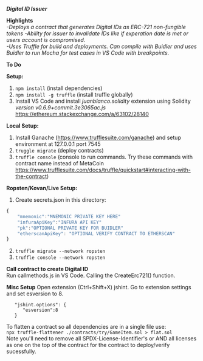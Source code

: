 ***Digital ID Issuer***
  
**Highlights**  
*-Deploys a contract that generates Digital IDs as ERC-721 non-fungible tokens*
*-Ability for issuer to invalidate IDs like if experation date is met or users account is compromised.*  
*-Uses Truffle for build and deployments. Can compile with Buidler and uses Buidler to run Mocha for test cases in VS Code with breakpoints.*   
  
**To Do**  


**Setup:**  
1. `npm install`  (install dependencies)  
2. `npm install -g truffle` (install truffle globally)  
3. Install VS Code and install *juanblanco.solidity* extension using Solidity *version v0.6.9+commit.3e3065ac.js* https://ethereum.stackexchange.com/a/63102/28140  
  
**Local Setup:**  
1. Install Ganache (https://www.trufflesuite.com/ganache) and setup environment at 127.0.0.1 port 7545  
2. `truggle migrate`  (deploy contracts)
3. `truffle console`  (console to run commands. Try these commands with contract name instead of MetaCoin https://www.trufflesuite.com/docs/truffle/quickstart#interacting-with-the-contract)  
  
**Ropsten/Kovan/Live Setup:**  
1. Create secrets.json in this directory:  
```javascript
{  
    "mnemonic":"MNEMONIC PRIVATE KEY HERE"  
    "infuraApiKey":"INFURA API KEY"
    "pk":"OPTIONAL PRIVATE KEY FOR BUIDLER"
    "etherscanApiKey": "OPTIONAL VERIFY CONTRACT TO ETHERSCAN"
}  
```
2. `truffle migrate --network ropsten`  
3. `truffle console --network ropsten`  
  
**Call contract to create Digital ID**  
Run callmethods.js in VS Code. Calling the CreateErc721() function. 
  
**Misc Setup**
Open extension (Ctrl+Shift+X) jshint. Go to extension settings and set esversion to 8.  
```
   "jshint.options": {
      "esversion":8
   }
```  
To flatten a contract so all dependencies are in a single file use:  
```npx truffle-flattener ./contracts/try/GameItem.sol > flat.sol```  
Note you'll need to remove all SPDX-License-Identifier's or AND all licenses as one on the top of the contract for the contract to deploy/verify sucessfully.  